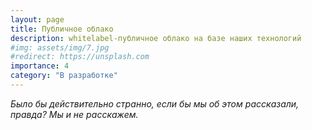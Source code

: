 ```yaml
---
layout: page
title: Публичное облако
description: whitelabel-публичное облако на базе наших технологий
#img: assets/img/7.jpg
#redirect: https://unsplash.com
importance: 4
category: "В разработке"
---
```


*Было бы действительно странно, если бы мы об этом рассказали, правда? Мы и не расскажем.*
